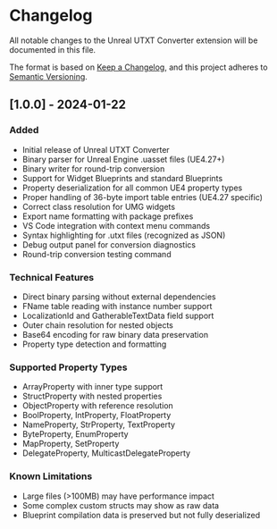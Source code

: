 # Changelog

All notable changes to the Unreal UTXT Converter extension will be documented in this file.

The format is based on [Keep a Changelog](https://keepachangelog.com/en/1.0.0/),
and this project adheres to [Semantic Versioning](https://semver.org/spec/v2.0.0.html).

## [1.0.0] - 2024-01-22

### Added
- Initial release of Unreal UTXT Converter
- Binary parser for Unreal Engine .uasset files (UE4.27+)
- Binary writer for round-trip conversion
- Support for Widget Blueprints and standard Blueprints
- Property deserialization for all common UE4 property types
- Proper handling of 36-byte import table entries (UE4.27 specific)
- Correct class resolution for UMG widgets
- Export name formatting with package prefixes
- VS Code integration with context menu commands
- Syntax highlighting for .utxt files (recognized as JSON)
- Debug output panel for conversion diagnostics
- Round-trip conversion testing command

### Technical Features
- Direct binary parsing without external dependencies
- FName table reading with instance number support
- LocalizationId and GatherableTextData field support
- Outer chain resolution for nested objects
- Base64 encoding for raw binary data preservation
- Property type detection and formatting

### Supported Property Types
- ArrayProperty with inner type support
- StructProperty with nested properties
- ObjectProperty with reference resolution
- BoolProperty, IntProperty, FloatProperty
- NameProperty, StrProperty, TextProperty
- ByteProperty, EnumProperty
- MapProperty, SetProperty
- DelegateProperty, MulticastDelegateProperty

### Known Limitations
- Large files (>100MB) may have performance impact
- Some complex custom structs may show as raw data
- Blueprint compilation data is preserved but not fully deserialized